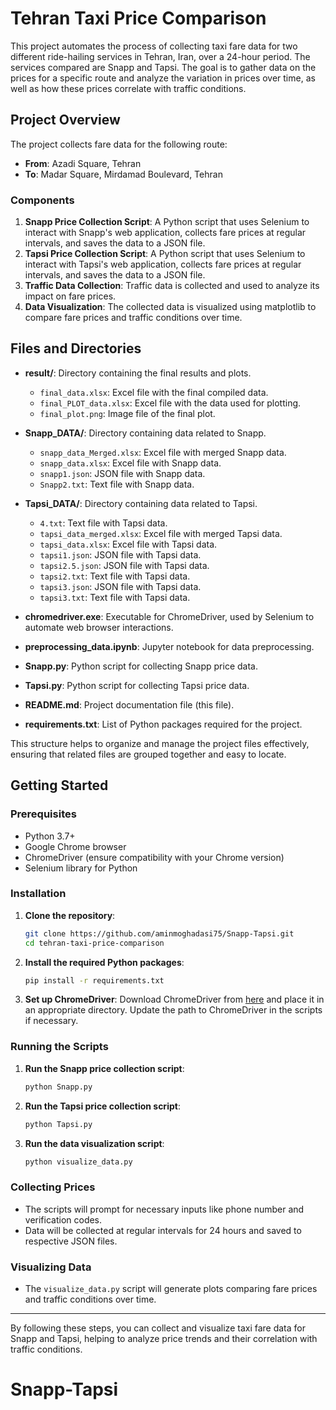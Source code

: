 # Tehran Taxi Price Comparison

This project automates the process of collecting taxi fare data for two different ride-hailing services in Tehran, Iran, over a 24-hour period. The services compared are Snapp and Tapsi. The goal is to gather data on the prices for a specific route and analyze the variation in prices over time, as well as how these prices correlate with traffic conditions.

## Project Overview

The project collects fare data for the following route:
- **From**: Azadi Square, Tehran
- **To**: Madar Square, Mirdamad Boulevard, Tehran

### Components
1. **Snapp Price Collection Script**: A Python script that uses Selenium to interact with Snapp's web application, collects fare prices at regular intervals, and saves the data to a JSON file.
2. **Tapsi Price Collection Script**: A Python script that uses Selenium to interact with Tapsi's web application, collects fare prices at regular intervals, and saves the data to a JSON file.
3. **Traffic Data Collection**: Traffic data is collected and used to analyze its impact on fare prices.
4. **Data Visualization**: The collected data is visualized using matplotlib to compare fare prices and traffic conditions over time.



## Files and Directories

- **result/**: Directory containing the final results and plots.
  - `final_data.xlsx`: Excel file with the final compiled data.
  - `final_PLOT_data.xlsx`: Excel file with the data used for plotting.
  - `final_plot.png`: Image file of the final plot.

- **Snapp_DATA/**: Directory containing data related to Snapp.
  - `snapp_data_Merged.xlsx`: Excel file with merged Snapp data.
  - `snapp_data.xlsx`: Excel file with Snapp data.
  - `snapp1.json`: JSON file with Snapp data.
  - `Snapp2.txt`: Text file with Snapp data.

- **Tapsi_DATA/**: Directory containing data related to Tapsi.
  - `4.txt`: Text file with Tapsi data.
  - `tapsi_data_merged.xlsx`: Excel file with merged Tapsi data.
  - `tapsi_data.xlsx`: Excel file with Tapsi data.
  - `tapsi1.json`: JSON file with Tapsi data.
  - `tapsi2.5.json`: JSON file with Tapsi data.
  - `tapsi2.txt`: Text file with Tapsi data.
  - `tapsi3.json`: JSON file with Tapsi data.
  - `tapsi3.txt`: Text file with Tapsi data.

- **chromedriver.exe**: Executable for ChromeDriver, used by Selenium to automate web browser interactions.

- **preprocessing_data.ipynb**: Jupyter notebook for data preprocessing.

- **Snapp.py**: Python script for collecting Snapp price data.

- **Tapsi.py**: Python script for collecting Tapsi price data.

- **README.md**: Project documentation file (this file).

- **requirements.txt**: List of Python packages required for the project.

This structure helps to organize and manage the project files effectively, ensuring that related files are grouped together and easy to locate.

## Getting Started

### Prerequisites

- Python 3.7+
- Google Chrome browser
- ChromeDriver (ensure compatibility with your Chrome version)
- Selenium library for Python

### Installation

1. **Clone the repository**:
    ```bash
    git clone https://github.com/aminmoghadasi75/Snapp-Tapsi.git
    cd tehran-taxi-price-comparison
    ```

2. **Install the required Python packages**:
    ```bash
    pip install -r requirements.txt
    ```

3. **Set up ChromeDriver**:
   Download ChromeDriver from [here](https://sites.google.com/a/chromium.org/chromedriver/downloads) and place it in an appropriate directory. Update the path to ChromeDriver in the scripts if necessary.

### Running the Scripts

1. **Run the Snapp price collection script**:
    ```bash
    python Snapp.py
    ```

2. **Run the Tapsi price collection script**:
    ```bash
    python Tapsi.py
    ```

3. **Run the data visualization script**:
    ```bash
    python visualize_data.py
    ```

### Collecting Prices

- The scripts will prompt for necessary inputs like phone number and verification codes.
- Data will be collected at regular intervals for 24 hours and saved to respective JSON files.

### Visualizing Data

- The `visualize_data.py` script will generate plots comparing fare prices and traffic conditions over time.

---

By following these steps, you can collect and visualize taxi fare data for Snapp and Tapsi, helping to analyze price trends and their correlation with traffic conditions.
# Snapp-Tapsi

